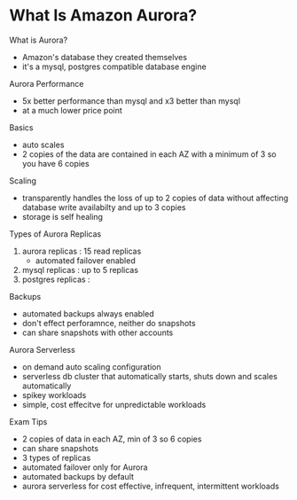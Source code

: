 # What Is Amazon Aurora?

What is Aurora?
- Amazon's database they created themselves
- it's a mysql, postgres compatible database engine

Aurora Performance
- 5x better performance than mysql and x3 better than mysql
- at a much lower price point

Basics
- auto scales
- 2 copies of the data are contained in each AZ with a minimum of 3 so you have 6 copies

Scaling
- transparently handles the loss of up to 2 copies of data without affecting database write availabilty and up to 3 copies
- storage is self healing

Types of Aurora Replicas
1. aurora replicas : 15 read replicas
	- automated failover enabled
2. mysql replicas : up to 5 replicas
3. postgres replicas : 

Backups
- automated backups always enabled
- don't effect perforamnce, neither do snapshots
- can share snapshots with other accounts

Aurora Serverless
- on demand auto scaling configuration
- serverless db cluster that automatically starts, shuts down and scales automatically
- spikey workloads
- simple, cost effecitve for unpredictable workloads

Exam Tips
- 2 copies of data in each AZ, min of 3 so 6 copies
- can share snapshots
- 3 types of replicas
- automated failover only for Aurora
- automated backups by default
- aurora serverless for cost effective, infrequent, intermittent workloads

